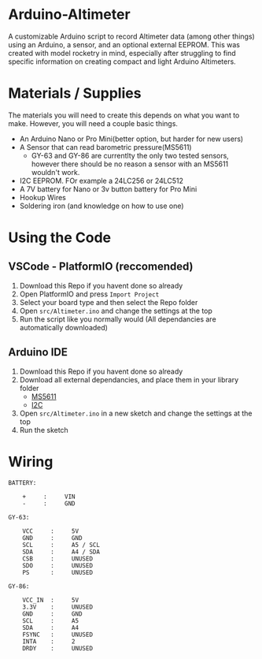 # Arduino-Altimeter

A customizable Arduino script to record Altimeter data (among other things) using an Arduino, a sensor, and an optional external EEPROM. This was created with model rocketry in mind, especially after struggling to find specific information on creating compact and light Arduino Altimeters.

# Materials / Supplies

The materials you will need to create this depends on what you want to make. However, you will need a couple basic things.

- An Arduino Nano or Pro Mini(better option, but harder for new users)
- A Sensor that can read barometric pressure(MS5611)
	- GY-63 and GY-86 are currentlty the only two tested sensors, however there should be no reason a sensor with an MS5611 wouldn't work.
- I2C EEPROM. FOr example a 24LC256 or 24LC512
- A 7V battery for Nano or 3v button battery for Pro Mini
- Hookup Wires
- Soldering iron (and knowledge on how to use one)
# Using the Code

## VSCode - PlatformIO (reccomended)

1. Download this Repo if you havent done so already
2. Open PlatformIO and press `Import Project`
3. Select your board type and then select the Repo folder
4. Open `src/Altimeter.ino` and change the settings at the top
5. Run the script like you normally would (All dependancies are automatically downloaded)

## Arduino IDE

1. Download this Repo if you havent done so already
2. Download all external dependancies, and place them in your library folder
	- [MS5611](https://github.com/RobTillaart/MS5611)
	- [I2C](https://github.com/RobTillaart/I2C_EEPROM)
3. Open `src/Altimeter.ino` in a new sketch and change the settings at the top
4. Run the sketch

# Wiring
```
BATTERY:

	+     :     VIN
	-     :     GND

GY-63:

	VCC     :     5V
	GND     :     GND
	SCL     :     A5 / SCL
	SDA     :     A4 / SDA
	CSB     :     UNUSED
	SDO     :     UNUSED
	PS      :     UNUSED

GY-86:

	VCC_IN  :     5V
	3.3V    :     UNUSED
	GND     :     GND
	SCL     :     A5
	SDA		:     A4
	FSYNC   :     UNUSED
	INTA    :     2
	DRDY    :     UNUSED
```
